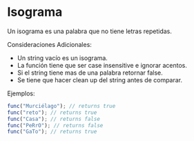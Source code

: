 # Isograma

Un isograma es una palabra que no tiene letras repetidas. 

Consideraciones Adicionales:
- Un string vacío es un isograma.
- La función tiene que ser case insensitive e ignorar acentos.
- Si el string tiene mas de una palabra retornar false.
- Se tiene que hacer clean up del string antes de comparar.

Ejemplos:

```js
func("Murciélago"); // returns true
func("reto"); // returns true
func("Casa"); // returns false
func("PeRrO"); // returns false
func("GaTo"); // returns true
```